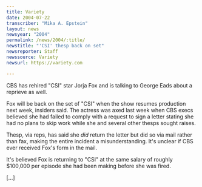 ```yaml
---
title: Variety
date: 2004-07-22
transcriber: "Mika A. Epstein"
layout: news
newsyear: "2004"
permalink: /news/2004/:title/
newstitle: "'CSI' thesp back on set"
newsreporter: Staff
newssource: Variety
newsurl: https://variety.com

---
```


CBS has rehired "CSI" star Jorja Fox and is talking to George Eads about a reprieve as well.

Fox will be back on the set of "CSI" when the show resumes production next week, insiders said. The actress was axed last week when CBS execs believed she had failed to comply with a request to sign a letter stating she had no plans to skip work while she and several other thesps sought raises.

Thesp, via reps, has said she *did* return the letter but did so via mail rather than fax, making the entire incident a misunderstanding. It's unclear if CBS ever received Fox's form in the mail.

It's believed Fox is returning to "CSI" at the same salary of roughly $100,000 per episode she had been making before she was fired.

[...]
